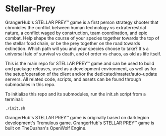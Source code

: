 # Stellar-Prey
GrangerHub's STELLAR PREY™ game is a first person strategy shooter that chronicles the conflict between human technology vs extraterrestrial nature, a conflict waged by construction, team coordination, and epic combat.  Help shape the course of your species together towards the top of the stellar food chain, or be the prey together on the road towards extinction.  Which path will you and your species choose to take?  It's a universal tale of survival vs death, and of order vs chaos, as old as life itself.

This is the main repo for STELLAR PREY™ game and can be used to build and package releases, used as a development environment, as well as for the setup/operation of the client and/or the dedicated/master/auto-update servers.  All related code, scripts, and assets can be found through submodules in this repo.

To initialize this repo and its submodules, run the init.sh script from a terminal:

```
./init.sh
```
GrangerHub's STELLAR PREY™ game is originally based on darklegion development's Tremulous game.  GrangerHub's STELLAR PREY™ game is built on TheDushan's OpenWolf Engine.

